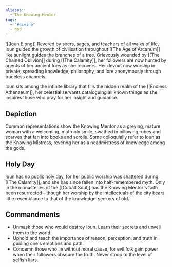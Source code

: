 ```yaml
---
aliases:
  - The Knowing Mentor
tags:
  - "#divine"
  - god
---
```

![[Ioun E.png]]
Revered by seers, sages, and teachers of all walks of life, Ioun guided the growth of civilisation throughout [[The Age of Arcanum]] like sunlight guides the branches of a tree. Grievously wounded by [[The Chained Oblivion]] during [[The Calamity]], her followers are now hunted by agents of her ancient foes as she recovers. Her devout now worship in private, spreading knowledge, philosophy, and lore anonymously through traceless channels.

Ioun sits among the infinite library that fills the hidden realm of the [[Endless Athenaeum]], her celestial servants cataloguing all known things as she inspires those who pray for her insight and guidance.
## Depiction
Common representations show the Knowing Mentor as a greying, mature woman with a welcoming, matronly smile, swathed in billowing robes and scarves that fan into books and scrolls. Some colloquially refer to Ioun as the Knowing Mistress, revering her as a headmistress of knowledge among the gods.
## Holy Day
Ioun has no public holy day, for her public worship was shattered during [[The Calamity]], and she has since fallen into half-remembered myth. Only in the monasteries of the [[Cobalt Soul]] has the Knowing Mentor's faith been resurrected—though her worship by the intellectuals of the city bears little resemblance to that of the knowledge-seekers of old.
## Commandments
- Unmask those who would destroy Ioun. Learn their secrets and unveil them to the world.
- Uphold and teach the importance of reason, perception, and truth in guiding one's emotions and path.
- Condemn those who lie without moral cause, for evil folk gain power when their followers obscure the truth. Never stoop to the level of selfish liars.
